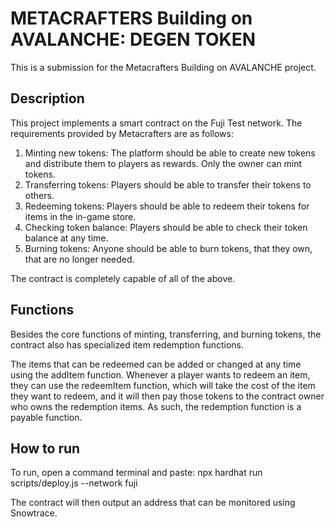 # METACRAFTERS Building on AVALANCHE: DEGEN TOKEN

This is a submission for the Metacrafters Building on AVALANCHE project.

## Description

This project implements a smart contract on the Fuji Test network. The requirements provided by Metacrafters are as follows:
1. Minting new tokens: The platform should be able to create new tokens and distribute them to players as rewards. Only the owner can mint tokens.
2. Transferring tokens: Players should be able to transfer their tokens to others.
3. Redeeming tokens: Players should be able to redeem their tokens for items in the in-game store.
4. Checking token balance: Players should be able to check their token balance at any time.
5. Burning tokens: Anyone should be able to burn tokens, that they own, that are no longer needed.

The contract is completely capable of all of the above.

## Functions

Besides the core functions of minting, transferring, and burning tokens, the contract also has specialized item redemption functions. 

The items that can be redeemed can be added or changed at any time using the addItem function. Whenever a player wants to redeem an item, they can use the redeemItem function, which will take the cost of the item they want to redeem, and it will then pay those tokens to the contract owner who owns the redemption items. As such, the redemption function is a payable function.

## How to run

To run, open a command terminal and paste: npx hardhat run scripts/deploy.js --network fuji

The contract will then output an address that can be monitored using Snowtrace.